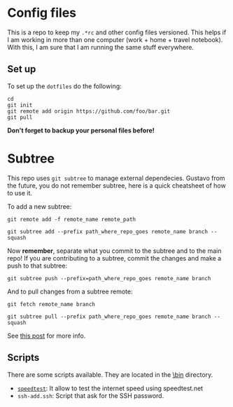 # Config files

This is a repo to keep my ``.*rc`` and other config files versioned.
This helps if I am working in more than one computer (work + home + travel notebook).
With this, I am sure that I am running the same stuff everywhere.

## Set up

To set up the `dotfiles` do the following:

```
cd
git init
git remote add origin https://github.com/foo/bar.git
git pull
```

**Don't forget to backup your personal files before!**

# Subtree

This repo uses `git subtree` to manage external dependecies.
Gustavo from the future, you do not remember subtree, here is a quick cheatsheet of how
to use it.

To add a new subtree:

`git remote add -f remote_name remote_path`

`git subtree add --prefix path_where_repo_goes remote_name branch --squash`

Now **remember**, separate what you commit to the subtree and to the main repo!
If you are contributing to a subtree, commit the changes and make a push to that subtree:

`git subtree push --prefix=path_where_repo_goes remote_name branch`

And to pull changes from a subtree remote:

`git fetch remote_name branch`

`git subtree pull --prefix path_where_repo_goes remote_name branch --squash`

See [this post](http://blogs.atlassian.com/2013/05/alternatives-to-git-submodule-git-subtree/) for more info.

## Scripts

There are some scripts available. They are located in the
[\bin][1] directory.

* [`speedtest`][2]: It allow to test the internet speed using speedtest.net
* `ssh-add.ssh`: Script that ask for the SSH password.


[1]: https://github.com/gabraganca/dotfiles/tree/master/bin
[2]: https://github.com/sivel/speedtest-cli
